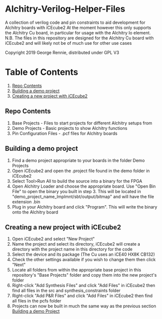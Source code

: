 # Alchitry-Verilog-Helper-Files

A collection of verilog code and pin constraints to aid development for Alchitry boards with iCEcube2
At the moment however this only supports the Alchitry Cu board, in particular for usage with the Alchitry Io element.
N.B. The files in this repository are designed for the Alchitry Cu board with iCEcube2 and will likely not be of much use for other use cases

Copyright 2019 George Rennie, distributed under GPL V3

# Table of Contents
1. [Repo Contents](#repo-contents)
2. [Building a demo project](#building-a-demo-project)
3. [Creating a new project with iCEcube2](#creating-a-new-project-with-icecube2)

## Repo Contents
1. Base Projects - Files to start projects for different Alchitry setups from
2. Demo Projects - Basic projects to show Alchitry functions
3. Pin Configuration Files - .pcf files for Alchitry boards

## Building a demo project
1. Find a demo project appropriate to your boards in the folder Demo Projects
2. Open iCEcube2 and open the .project file found in the demo folder in iCEcube2
3. Select Tool>Run All to build the source into a binary for the FPGA
4. Open Alchitry Loader and choose the appropriate board. Use "Open Bin File" to open the binary you built in step 3. This will be located in "demo_project_name_Implmnt/sbt/output/bitmap" and will have the file extension .bin
5. Plug in your Alchitry board and click "Program". This will write the binary onto the Alchitry board

## Creating a new project with iCEcube2
1. Open iCEcube2 and select "New Project"
2. Name the project and select its directory, iCEcube2 will create a directory with the project name in this directory for the code
3. Select the device and its package (The Cu uses an iCE40 HX8K CB132)
4. Check the other settings available if you wish to change them then click "Next"
6. Locate all folders from within the appropriate base project in this repository's "Base Projects" folder and copy them into the new project's folder
7. Right-click "Add Synthesis Files" and click "Add Files" in iCEcube2 then find all files in the src and synthesis_constraints folder
8. Right-click "Add P&R Files" and click "Add Files" in iCEcube2 then find all files in the pcfs folder
8. Projects can now be built in much the same way as the previous section [Building a demo Project](#building-a-demo-project)
